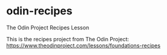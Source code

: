 # odin-recipes
The Odin Project Recipes Lesson

This is the recipes project from The Odin Project:
https://www.theodinproject.com/lessons/foundations-recipes